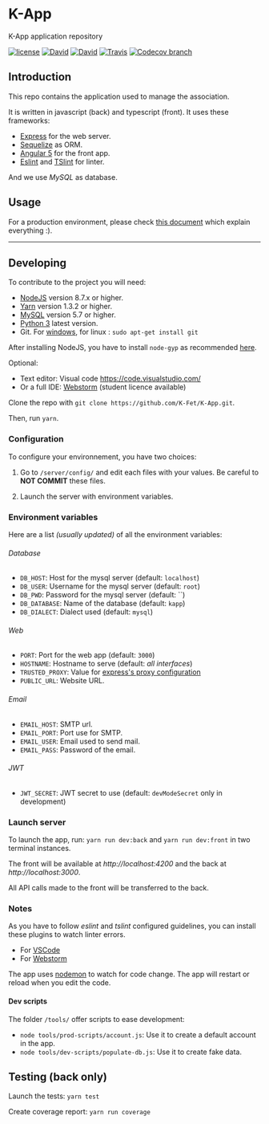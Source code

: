 # K-App
K-App application repository

[![license](https://img.shields.io/github/license/K-Fet/K-App.svg)](./LICENSE.md)
[![David](https://img.shields.io/david/K-Fet/K-App.svg)](https://david-dm.org/K-Fet/K-App)
[![David](https://img.shields.io/david/dev/K-Fet/K-App.svg)](https://david-dm.org/K-Fet/K-App)
[![Travis](https://img.shields.io/travis/K-Fet/K-App.svg)](https://travis-ci.org/K-Fet/K-App)
[![Codecov branch](https://img.shields.io/codecov/c/github/K-Fet/K-App.svg)](https://codecov.io/gh/K-Fet/K-App/)


## Introduction

This repo contains the application used to manage the association.

It is written in javascript (back) and typescript (front).
It uses these frameworks:
- [Express](https://expressjs.com) for the web server.
- [Sequelize](http://sequelizejs.com) as ORM.
- [Angular 5](https://angular.io/) for the front app.
- [Eslint](https://eslint.org/) and [TSlint](https://palantir.github.io/tslint/) for linter.

And we use *MySQL* as database.

## Usage

For a production environment, please check [this document](./docs/QuickDeployment.md) 
which explain everything :).


---

## Developing

To contribute to the project you will need:
- [NodeJS](https://nodejs.org/en/) version 8.7.x or higher.
- [Yarn](https://yarnpkg.com) version 1.3.2 or higher.
- [MySQL](https://dev.mysql.com/downloads/mysql) version 5.7 or higher.
- [Python 3](https://www.python.org/download/releases/3.0/) latest version.
- Git. For [windows](https://git-scm.com/downloads), for linux : `sudo apt-get install git`

After installing NodeJS,
you have to install `node-gyp` as recommended 
[here](https://www.npmjs.com/package/node-gyp#installation).

Optional:
- Text editor: Visual code https://code.visualstudio.com/
- Or a full IDE: [Webstorm](https://www.jetbrains.com/webstorm/)
    (student licence available) 

Clone the repo with `git clone https://github.com/K-Fet/K-App.git`.

Then, run `yarn`.

### Configuration

To configure your environnement, you have two choices:

1. Go to `/server/config/` and edit each files with your values.
 Be careful to **NOT COMMIT** these files.

2. Launch the server with environment variables.

### Environment variables

Here are a list _(usually updated)_ of all the environment variables:

###### Database 

* `DB_HOST`: Host for the mysql server (default: `localhost`)
* `DB_USER`: Username for the mysql server (default: `root`)
* `DB_PWD`:  Password for the mysql server (default: ``)
* `DB_DATABASE`: Name of the database (default: `kapp`)
* `DB_DIALECT`: Dialect used (default: `mysql`)

###### Web

* `PORT`: Port for the web app (default: `3000`)
* `HOSTNAME`: Hostname to serve (default: _all interfaces_)
* `TRUSTED_PROXY`: Value for [express's proxy configuration](https://expressjs.com/en/guide/behind-proxies.html)
* `PUBLIC_URL`: Website URL.

###### Email

* `EMAIL_HOST`: SMTP url.
* `EMAIL_PORT`: Port use for SMTP.
* `EMAIL_USER`: Email used to send mail.
* `EMAIL_PASS`: Password of the email.

###### JWT

* `JWT_SECRET`: JWT secret to use (default: `devModeSecret` only in development)

### Launch server

To launch the app, run: `yarn run dev:back` and `yarn run dev:front` in two terminal instances.

The front will be available at _http://localhost:4200_ and the back at _http://localhost:3000_.

All API calls made to the front will be transferred to the back.

### Notes

As you have to follow *eslint* and *tslint* configured guidelines, 
you can install these plugins to watch linter errors.

* For [VSCode](https://marketplace.visualstudio.com/items?itemName=dbaeumer.vscode-eslint)
* For [Webstorm](http://plugins.jetbrains.com/plugin/7494)


The app uses [nodemon](https://nodemon.io/) to watch for code change.
The app will restart or reload when you edit the code.

#### Dev scripts

The folder `/tools/` offer scripts to ease development:

- `node tools/prod-scripts/account.js`: Use it to create a default account in the app.
- `node tools/dev-scripts/populate-db.js`: Use it to create fake data.

## Testing (back only)

Launch the tests: `yarn test`

Create coverage report: `yarn run coverage`
